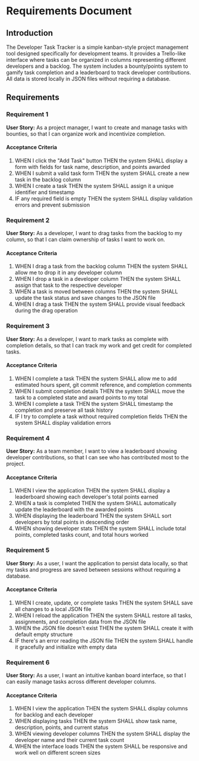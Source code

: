 # Requirements Document

## Introduction

The Developer Task Tracker is a simple kanban-style project management tool designed specifically for development teams. It provides a Trello-like interface where tasks can be organized in columns representing different developers and a backlog. The system includes a bounty/points system to gamify task completion and a leaderboard to track developer contributions. All data is stored locally in JSON files without requiring a database.

## Requirements

### Requirement 1

**User Story:** As a project manager, I want to create and manage tasks with bounties, so that I can organize work and incentivize completion.

#### Acceptance Criteria

1. WHEN I click the "Add Task" button THEN the system SHALL display a form with fields for task name, description, and points awarded
2. WHEN I submit a valid task form THEN the system SHALL create a new task in the backlog column
3. WHEN I create a task THEN the system SHALL assign it a unique identifier and timestamp
4. IF any required field is empty THEN the system SHALL display validation errors and prevent submission

### Requirement 2

**User Story:** As a developer, I want to drag tasks from the backlog to my column, so that I can claim ownership of tasks I want to work on.

#### Acceptance Criteria

1. WHEN I drag a task from the backlog column THEN the system SHALL allow me to drop it in any developer column
2. WHEN I drop a task in a developer column THEN the system SHALL assign that task to the respective developer
3. WHEN a task is moved between columns THEN the system SHALL update the task status and save changes to the JSON file
4. WHEN I drag a task THEN the system SHALL provide visual feedback during the drag operation

### Requirement 3

**User Story:** As a developer, I want to mark tasks as complete with completion details, so that I can track my work and get credit for completed tasks.

#### Acceptance Criteria

1. WHEN I complete a task THEN the system SHALL allow me to add estimated hours spent, git commit reference, and completion comments
2. WHEN I submit completion details THEN the system SHALL move the task to a completed state and award points to my total
3. WHEN I complete a task THEN the system SHALL timestamp the completion and preserve all task history
4. IF I try to complete a task without required completion fields THEN the system SHALL display validation errors

### Requirement 4

**User Story:** As a team member, I want to view a leaderboard showing developer contributions, so that I can see who has contributed most to the project.

#### Acceptance Criteria

1. WHEN I view the application THEN the system SHALL display a leaderboard showing each developer's total points earned
2. WHEN a task is completed THEN the system SHALL automatically update the leaderboard with the awarded points
3. WHEN displaying the leaderboard THEN the system SHALL sort developers by total points in descending order
4. WHEN showing developer stats THEN the system SHALL include total points, completed tasks count, and total hours worked

### Requirement 5

**User Story:** As a user, I want the application to persist data locally, so that my tasks and progress are saved between sessions without requiring a database.

#### Acceptance Criteria

1. WHEN I create, update, or complete tasks THEN the system SHALL save all changes to a local JSON file
2. WHEN I reload the application THEN the system SHALL restore all tasks, assignments, and completion data from the JSON file
3. WHEN the JSON file doesn't exist THEN the system SHALL create it with default empty structure
4. IF there's an error reading the JSON file THEN the system SHALL handle it gracefully and initialize with empty data

### Requirement 6

**User Story:** As a user, I want an intuitive kanban board interface, so that I can easily manage tasks across different developer columns.

#### Acceptance Criteria

1. WHEN I view the application THEN the system SHALL display columns for backlog and each developer
2. WHEN displaying tasks THEN the system SHALL show task name, description, points, and current status
3. WHEN viewing developer columns THEN the system SHALL display the developer name and their current task count
4. WHEN the interface loads THEN the system SHALL be responsive and work well on different screen sizes